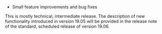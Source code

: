 - Small feature improvements and bug fixes

This is mostly technical, intermediate release. The description of new functionality introduced in version 19.05 will be provided in the release note of the standard, scheduled release of version 19.06.